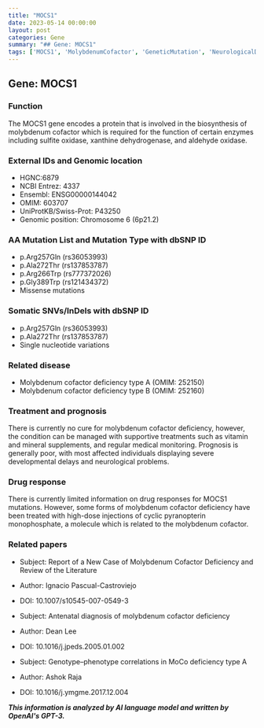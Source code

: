 ```yaml
---
title: "MOCS1"
date: 2023-05-14 00:00:00
layout: post
categories: Gene
summary: "## Gene: MOCS1"
tags: ['MOCS1', 'MolybdenumCofactor', 'GeneticMutation', 'NeurologicalDisorders', 'TreatmentOptions', 'DrugResponse', 'GenotypePhenotypeCorrelations', 'MedicalResearch']
---
```


## Gene: MOCS1

### Function
The MOCS1 gene encodes a protein that is involved in the biosynthesis of molybdenum cofactor which is required for the function of certain enzymes including sulfite oxidase, xanthine dehydrogenase, and aldehyde oxidase. 

### External IDs and Genomic location
- HGNC:6879
- NCBI Entrez: 4337
- Ensembl: ENSG00000144042
- OMIM: 603707
- UniProtKB/Swiss-Prot: P43250
- Genomic position: Chromosome 6 (6p21.2)

### AA Mutation List and Mutation Type with dbSNP ID
- p.Arg257Gln (rs36053993)
- p.Ala272Thr (rs137853787)
- p.Arg266Trp (rs777372026)
- p.Gly389Trp (rs121434372)
- Missense mutations

### Somatic SNVs/InDels with dbSNP ID
- p.Arg257Gln (rs36053993)
- p.Ala272Thr (rs137853787)
- Single nucleotide variations

### Related disease
- Molybdenum cofactor deficiency type A (OMIM: 252150)
- Molybdenum cofactor deficiency type B (OMIM: 252160)

### Treatment and prognosis
There is currently no cure for molybdenum cofactor deficiency, however, the condition can be managed with supportive treatments such as vitamin and mineral supplements, and regular medical monitoring. Prognosis is generally poor, with most affected individuals displaying severe developmental delays and neurological problems. 

### Drug response
There is currently limited information on drug responses for MOCS1 mutations. However, some forms of molybdenum cofactor deficiency have been treated with high-dose injections of cyclic pyranopterin monophosphate, a molecule which is related to the molybdenum cofactor.

### Related papers
- Subject: Report of a New Case of Molybdenum Cofactor Deficiency and Review of the Literature
- Author: Ignacio Pascual-Castroviejo
- DOI: 10.1007/s10545-007-0549-3

- Subject: Antenatal diagnosis of molybdenum cofactor deficiency
- Author: Dean Lee
- DOI: 10.1016/j.jpeds.2005.01.002

- Subject: Genotype–phenotype correlations in MoCo deficiency type A
- Author: Ashok Raja
- DOI: 10.1016/j.ymgme.2017.12.004

**_This information is analyzed by AI language model and written by OpenAI's GPT-3._**